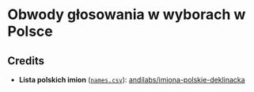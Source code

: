 # Obwody głosowania w wyborach w Polsce

## Credits

- **Lista polskich imion** ([`names.csv`](/scripts/const/names.csv)): [andilabs/imiona-polskie-deklinacka](https://github.com/andilabs/imiona-polskie-deklinacja)